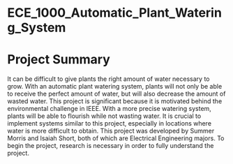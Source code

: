 # ECE_1000_Automatic_Plant_Watering_System
# Project Summary
  It can be difficult to give plants the right amount of water necessary to grow. With an automatic plant watering system, plants will  not only be able to receive the perfect amount of water, but will also decrease the amount of wasted water. This project is significant because it is motivated behind the environmental challenge in IEEE. With a more precise watering system, plants will be able to flourish while not wasting water. It is crucial to implement systems similar to this project, especially in locations where water is more difficult to obtain. This project was developed by Summer Morris and Isaiah Short, both of which are Electrical Engineering majors. To begin the project, research is necessary in order to fully understand the project. 
